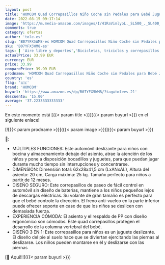 ```yaml
---
layout: post
title: 'HOMCOM Quad Correpasillos Niño Coche sin Pedales para Bebé Juguete Andador Estilo Carrera con Orador 62x28x41 5cm'
date: 2022-08-15 09:17:14
image: 'https://m.media-amazon.com/images/I/41RaVimlyoL._SL500_._SL400_.jpg'
comments: true
category: ofertas
author: 'tole.es'
slug: 'B07YFX5WM8-es HOMCOM Quad Correpasillos Niño Coche sin Pedales para Bebé...'
sku: 'B07YFX5WM8-es'
tags: [ 'Aire libre y deportes','Bicicletas, triciclos y correpasillos','Juguetes','Juguetes y juegos','bebé','homcom','🇪🇸', ]
actualPrice: 33.99 EUR
currency: EUR
price: 33.99
comparePrice: 39.99 EUR
prodname: 'HOMCOM Quad Correpasillos Niño Coche sin Pedales para Bebé Juguete Andador Estilo Carrera con Orador 62x28x41 5cm'
country: 'es'
flag: '🇪🇸'
brand: 'HOMCOM'
buyurl: 'https://www.amazon.es/dp/B07YFX5WM8/?tag=tolees-21'
descuento: '15.00'
average: '37.2233333333333'
---
```


En este momento está [{{< param title >}}]({{< param buyurl >}}) en el siguiente enlace!

[![{{< param prodname >}}]({{< param image >}})]({{< param buyurl >}})

🔎:

- MÚLTIPLES FUNCIONES: Este automóvil deslizante para niños con bocina y almacenamiento debajo del asiento, atrae la atención de los niños y pone a disposición bocadillos y juguetes, para que puedan jugar durante mucho tiempo sin interrupciones y concentrarse.
- DIMENSIÓN: Dimensión total: 62x28x41,5 cm (LxANxAL), Altura del asiento: 20 cm, Carga máxima: 25 kg. Tamaño perfecto para niños a partir de 12 meses.
- DISEÑO SEGURO: Este correpasillos de paseo de fácil control en automóvil sin diseño de baterías, mantiene a los niños pequeños lejos de descargas eléctricas. Su volante de gran tamaño es perfecto para que el bebé controle la dirección. El freno anti-vuelco en la parte inferior puede ofrecer soporte en caso de que los niños se deslicen con demasiada fuerza.
- EXPERIENCIA CÓMODA: El asiento y el respaldo de PP con diseño ergonómico son cómodos. Este quad correpasillos protegen el desarrollo de la columna vertebral del bebé.
- DISEÑO 3 EN 1: Este correpasillos para niños es un juguete deslizante. El diseño del pie al suelo hace que se diviertan ejercitando las piernas al deslizarse. Los niños pueden montarse en él y deslizarse con las piernas

[🛒 Aquí!!!]({{< param buyurl >}})
